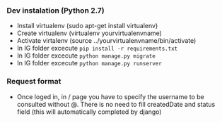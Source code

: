 ### Dev instalation (Python 2.7)

* Install virtualenv (sudo apt-get install virtualenv)
* Create virtualenv (virtualenv yourvirtualenvname)
* Activate virtalenv (source ../yourvirtualenvname/bin/activate)
* In IG folder excecute `pip install -r requirements.txt`
* In IG folder excecute `python manage.py migrate`
* In IG folder excecute `python manage.py runserver`


### Request format
* Once loged in, in / page you have to specify the username to be consulted without @. There is no need to fill createdDate and status field (this will automatically completed by django)
